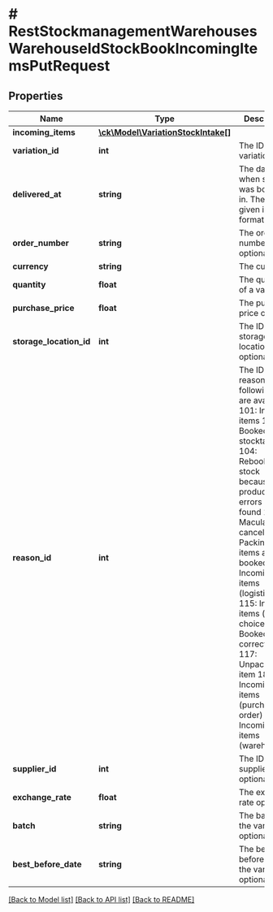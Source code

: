 # # RestStockmanagementWarehousesWarehouseIdStockBookIncomingItemsPutRequest

## Properties

Name | Type | Description | Notes
------------ | ------------- | ------------- | -------------
**incoming_items** | [**\ck\Model\VariationStockIntake[]**](VariationStockIntake.md) |  | [optional]
**variation_id** | **int** | The ID of the variation |
**delivered_at** | **string** | The date when stock was booked in. The date is given in W3C format. |
**order_number** | **string** | The order number optional | [optional]
**currency** | **string** | The currency |
**quantity** | **float** | The quantity of a variation |
**purchase_price** | **float** | The purchase price optional | [optional]
**storage_location_id** | **int** | The ID of the storage location optional | [optional]
**reason_id** | **int** | The ID of the reason. The following IDs are available:  101: Incoming items 102: Booked in by stocktaking 104: Rebooked into stock because no production errors were found 106: Maculation canceled 107: Packing error, items are re-booked 109: Incoming items (logistics) 115: Incoming items (second choice) 116: Booked in by correction 117: Unpacked item 180: Incoming items (purchase order) 181: Incoming items (warehousing) |
**supplier_id** | **int** | The ID of the supplier optional | [optional]
**exchange_rate** | **float** | The exchange rate optional | [optional]
**batch** | **string** | The batch of the variation optional | [optional]
**best_before_date** | **string** | The best before date of the variation optional | [optional]

[[Back to Model list]](../../README.md#models) [[Back to API list]](../../README.md#endpoints) [[Back to README]](../../README.md)
